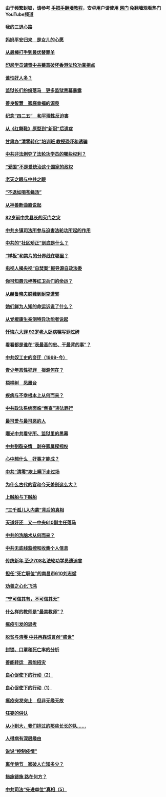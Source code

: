 #### 由于频繁封锁，请参考 [手把手翻墙教程](https://github.com/gfw-breaker/guides/wiki/)，安卓用户请使用 [网门](https://github.com/gfw-breaker/nogfw/blob/master/dl.md?t=04300401) 免翻墙观看热门YouTube频道 

#### [我的三退心路](../pages/19/423876.md?t=04300401) 

#### [妈妈平安归来　是女儿的心愿](../pages/19/423947.md?t=04300401) 

#### [从最棒打手到最优替罪羊](../pages/19/423819.md?t=04300401) 

#### [印尼学员谴责中共蓄意破坏香港法轮功真相点](../pages/19/423902.md?t=04300401) 

#### [谁怕好人多？](../pages/19/423774.md?t=04300401) 

#### [监狱长们纷纷落马　更多监狱黑幕暴露](../pages/19/423787.md?t=04300401) 

#### [善良智慧　家庭幸福的源泉](../pages/19/423632.md?t=04300401) 

#### [纪念“四二五”　和平理性反迫害](../pages/19/423660.md?t=04300401) 

#### [从《红舞鞋》原型到“新冠”后遗症](../pages/19/423509.md?t=04300401) 

#### [甘肃办“清零转化”培训班 教授恐吓和诱骗](../pages/19/423498.md?t=04300401) 

#### [中共非法剥夺了法轮功学员的哪些权利？](../pages/19/423392.md?t=04300401) 

#### [“爱国”不是爱统治这个国家的政权](../pages/19/423029.md?t=04300401) 

#### [老天之眼与中共之眼](../pages/19/423378.md?t=04300401) 

#### [“不退如喝苍蝇汤”](../pages/19/423287.md?t=04300401) 

#### [从神兽断曲直说起](../pages/19/423201.md?t=04300401) 

#### [82岁前中共县长的灭门之灾](../pages/19/423055.md?t=04300401) 

#### [中共乡镇司法所参与迫害法轮功所起的作用](../pages/19/423064.md?t=04300401) 

#### [中共的“社区矫正”到底是什么？](../pages/19/422870.md?t=04300401) 

#### [“样板”和禁片的分界线在哪里？](../pages/19/422704.md?t=04300401) 

#### [电视人揭央视“自焚案”报导源自政法委](../pages/19/422770.md?t=04300401) 

#### [你可知聂元梓等红卫兵们的命运？](../pages/19/422848.md?t=04300401) 

#### [从赫鲁晓夫脱鞋到耐克遭邪](../pages/19/422826.md?t=04300401) 

#### [她们鲜为人知的命运诉说了什么？](../pages/19/422754.md?t=04300401) 

#### [从党棍康生亲测特异功能者说起](../pages/19/422657.md?t=04300401) 

#### [忏悔六大罪 92岁老人卧病嘱写罪过碑](../pages/19/422750.md?t=04300401) 

#### [看看都是谁在“表最高的忠、干最背的事”？](../pages/19/422703.md?t=04300401) 

#### [中共奴工史的变迁（1999-今）](../pages/19/422656.md?t=04300401) 

#### [青少年恶性犯罪　根源何在？](../pages/19/422449.md?t=04300401) 

#### [梧桐树　凤凰台](../pages/19/422442.md?t=04300401) 

#### [疾病与不幸根本上从何而来？](../pages/19/422438.md?t=04300401) 

#### [中共政法系统面临“倒查”违法罪行](../pages/19/422497.md?t=04300401) 

#### [最可爱与最可恶的人](../pages/19/422448.md?t=04300401) 

#### [曝光中共看守所、监狱里的黑幕](../pages/19/422390.md?t=04300401) 

#### [中共割裂亲情　剥夺家属探视权](../pages/19/422364.md?t=04300401) 

#### [心中想什么　好事才能成？](../pages/19/422318.md?t=04300401) 

#### [中共“清零”欺上瞒下走过场](../pages/19/422306.md?t=04300401) 

#### [为什么古代的官和今天差别这么大？](../pages/19/422228.md?t=04300401) 

#### [上贼船与下贼船](../pages/19/422276.md?t=04300401) 

#### [“三千孤儿入内蒙”背后的真相](../pages/19/422229.md?t=04300401) 

#### [天道好还　又一中央610副主任落马](../pages/19/422155.md?t=04300401) 

#### [中共的洗脑术从何而来？](../pages/19/422154.md?t=04300401) 

#### [中共无底线监控和收集个人信息](../pages/19/422039.md?t=04300401) 

#### [传统新年 至少708名法轮功学员遭迫害](../pages/19/421946.md?t=04300401) 

#### [担任“死亡职位”的南昌市610刘志斌](../pages/19/421957.md?t=04300401) 

#### [劝善之心化飞鸿](../pages/19/421164.md?t=04300401) 

#### [“宁可信其有，不可信其无”](../pages/19/421691.md?t=04300401) 

#### [什么样的教师是“最美教师”？](../pages/19/421755.md?t=04300401) 

#### [瘟疫引发的思考](../pages/19/421594.md?t=04300401) 

#### [脱贫与清零 中共再靠谎言创“盛世”](../pages/19/421590.md?t=04300401) 

#### [封锁、口罩和死亡率的分析](../pages/19/421495.md?t=04300401) 

#### [善能转运　恶能招灾](../pages/19/421334.md?t=04300401) 

#### [良心促使下的行动（2）](../pages/19/421361.md?t=04300401) 

#### [良心促使下的行动（1）](../pages/19/421302.md?t=04300401) 

#### [瘟疫突发突止　但非无缘无故](../pages/19/421281.md?t=04300401) 

#### [狂妄的供认](../pages/19/421199.md?t=04300401) 

#### [从小到大，我们排过的那些长长的队……](../pages/19/421243.md?t=04300401) 

#### [人得病有深层缘由](../pages/19/420864.md?t=04300401) 

#### [说说“控制疫情”](../pages/19/420831.md?t=04300401) 

#### [离年傍节　家破人亡知多少？](../pages/19/420563.md?t=04300401) 

#### [措施错施  路在何方？](../pages/19/420076.md?t=04300401) 

#### [中共司法“先进单位”真相（5）](../pages/19/419453.md?t=04300401) 

